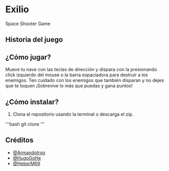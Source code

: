 # Exilio
Space Shooter Game

## Historia del juego

## ¿Cómo jugar?
Mueve tu nave con las teclas de dirección y dispara con la presionando click izquierdo del mouse o la barra espaciadora para destruir a los enemigos. Ten cuidado con los enemigos que también disparan y no dejes que te toquen ¡Sobrevive lo más que puedas y gana puntos!

## ¿Cómo instalar?
1. Clona el repositorio usando la terminal o descarga el zip.

'''bash
git clone
'''

## Créditos
- [@Armandotrsg](https://github.com/Armandotrsg)
- [@HugoGoHe](https://github.com/HugoGoHe)
- [@HeberM69](https://github.com/HeberM69)